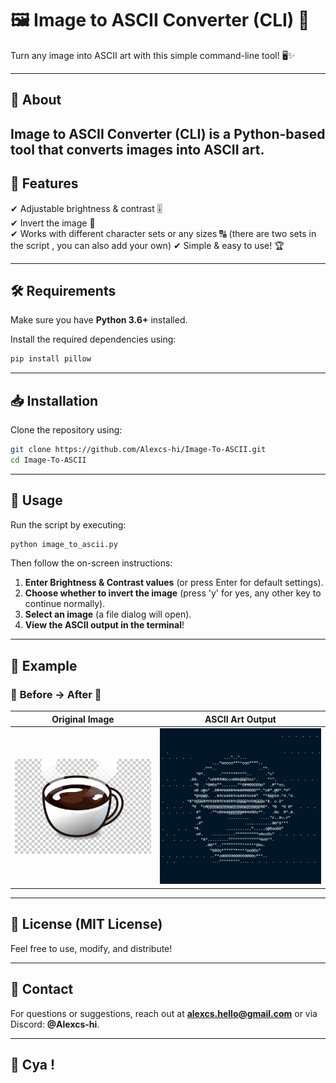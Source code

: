 # 🖼️ Image to ASCII Converter (CLI) 🎨

Turn any image into ASCII art with this simple command-line tool! 🖥️✨

---

## 🎨 About
**Image to ASCII Converter (CLI)** is a Python-based tool that converts images into ASCII art.
---

## 🚀 Features 
✔ Adjustable brightness & contrast 🎚️  
✔ Invert the image 🔄  
✔ Works with different character sets or any sizes 🔠  (there are two sets in the script , you can also add your own)
✔ Simple & easy to use! 🏆  

---

## 🛠 Requirements
Make sure you have **Python 3.6+** installed.

Install the required dependencies using:
```bash
pip install pillow
```

---

## 📥 Installation
Clone the repository using:
```bash
git clone https://github.com/Alexcs-hi/Image-To-ASCII.git
cd Image-To-ASCII
```

---

## 📌 Usage
Run the script by executing:
```bash
python image_to_ascii.py
```
Then follow the on-screen instructions:
1. **Enter Brightness & Contrast values** (or press Enter for default settings).
2. **Choose whether to invert the image** (press 'y' for yes, any other key to continue normally).
3. **Select an image** (a file dialog will open).
4. **View the ASCII output in the terminal**!

---

## 🌟 Example
### 🔹 **Before → After** 🔹

| Original Image | ASCII Art Output |
|---------------|----------------|
| ![Original](images/before.jpg) | ![ASCII](images/after.png) |

---

## 📜 License (**MIT License**)
Feel free to use, modify, and distribute!

---

## 📧 Contact
For questions or suggestions, reach out at **alexcs.hello@gmail.com** or via Discord: **@Alexcs-hi**.

---
## 👋 Cya ! 


